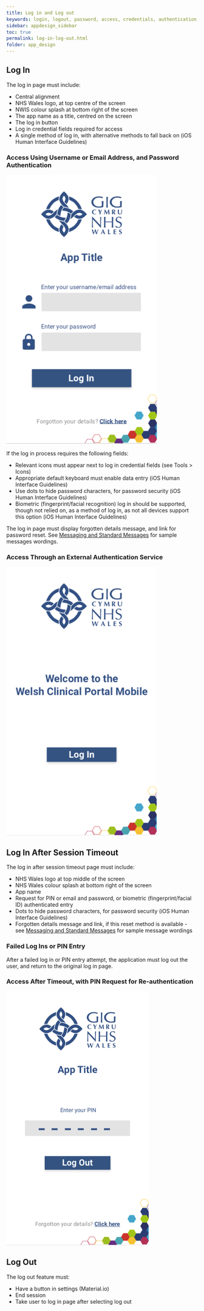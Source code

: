 ```yaml
---
title: Log in and Log out
keywords: login, logout, password, access, credentials, authentication, pin, timeout,
sidebar: appdesign_sidebar
toc: true
permalink: log-in-log-out.html
folder: app_design 
---
```


## Log In

The log in page must include:

* Central alignment
* NHS Wales logo, at top centre of the screen
* NWIS colour splash at bottom right of the screen
* The app name as a title, centred on the screen 
* The log in button
* Log in credential fields required for access  
* A single method of log in, with alternative methods to fall back on (iOS Human Interface Guidelines)

### Access Using Username or Email Address, and Password Authentication

<img class="img-responsive img-thumbnail" src="/images/examples/design-standards-access-login-app-name.png" caption="Generic app log in page enabling users to gain access to the app through authentication with their username/email address and password">

If the log in process requires the following fields:  
* Relevant icons must appear next to log in credential fields (see Tools > Icons)
* Appropriate default keyboard must enable data entry (iOS Human Interface Guidelines)
* Use dots to hide password characters, for password security (iOS Human Interface Guidelines)
* Biometric (fingerprint/facial recognition) log in should be supported, though not relied on, as a method of log in, as not all devices support this option (iOS Human Interface Guidelines)

The log in page must display forgotten details message, and link for password reset. See [Messaging and Standard Messages](/messages.html) for sample messages wordings.

### Access Through an External Authentication Service

<img class="img-responsive img-thumbnail" src="/images/examples/design-standards-access-login-forgotten.png">

## Log In After Session Timeout

The log in after session timeout page must include:

* NHS Wales logo at top middle of the screen 
* NHS Wales colour splash  at bottom right of the screen
* App name 
* Request for PIN or email and password, or biometric (fingerprint/facial ID) authenticated entry
* Dots to hide password characters, for password security (iOS Human Interface Guidelines) 
* Forgotten details message and link, if this reset method is available - see [Messaging and Standard Messages](/messages.html) for sample message wordings

### Failed Log Ins or PIN Entry

After a failed log in or PIN entry attempt, the application must log out the user, and return to the original log in page.

### Access After Timeout, with PIN Request for Re-authentication  

<img class="img-responsive img-thumbnail" src="/images/examples/design-standards-access-login-pinexample.png">


## Log Out

The log out feature must:

* Have a button in settings (Material.io)  
* End session  
* Take user to log in page after selecting log out

